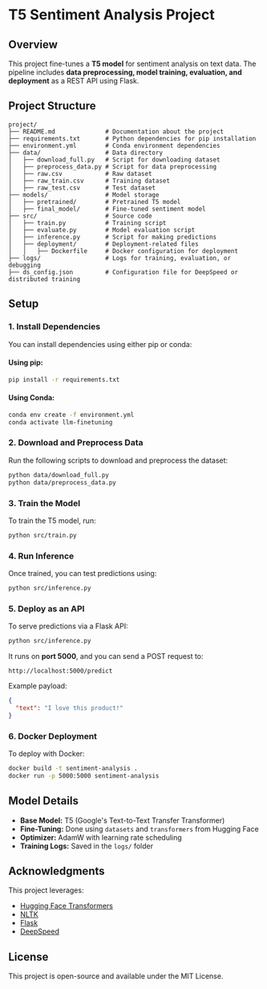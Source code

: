 # T5 Sentiment Analysis Project

## Overview
This project fine-tunes a **T5 model** for sentiment analysis on text data. The pipeline includes **data preprocessing, model training, evaluation, and deployment** as a REST API using Flask.

## Project Structure
```
project/
├── README.md              # Documentation about the project
├── requirements.txt       # Python dependencies for pip installation
├── environment.yml        # Conda environment dependencies
├── data/                  # Data directory
│   ├── download_full.py   # Script for downloading dataset
│   ├── preprocess_data.py # Script for data preprocessing
│   ├── raw.csv            # Raw dataset
│   ├── raw_train.csv      # Training dataset
│   ├── raw_test.csv       # Test dataset
├── models/                # Model storage
│   ├── pretrained/        # Pretrained T5 model
│   ├── final_model/       # Fine-tuned sentiment model
├── src/                   # Source code
│   ├── train.py           # Training script
│   ├── evaluate.py        # Model evaluation script
│   ├── inference.py       # Script for making predictions
│   ├── deployment/        # Deployment-related files
│   │   ├── Dockerfile     # Docker configuration for deployment
├── logs/                  # Logs for training, evaluation, or debugging
├── ds_config.json         # Configuration file for DeepSpeed or distributed training
```

## Setup
### **1. Install Dependencies**
You can install dependencies using either pip or conda:
#### **Using pip:**
```bash
pip install -r requirements.txt
```
#### **Using Conda:**
```bash
conda env create -f environment.yml
conda activate llm-finetuning
```

### **2. Download and Preprocess Data**
Run the following scripts to download and preprocess the dataset:
```bash
python data/download_full.py
python data/preprocess_data.py
```

### **3. Train the Model**
To train the T5 model, run:
```bash
python src/train.py
```

### **4. Run Inference**
Once trained, you can test predictions using:
```bash
python src/inference.py
```

### **5. Deploy as an API**
To serve predictions via a Flask API:
```bash
python src/inference.py
```
It runs on **port 5000**, and you can send a POST request to:
```
http://localhost:5000/predict
```
Example payload:
```json
{
  "text": "I love this product!"
}
```

### **6. Docker Deployment**
To deploy with Docker:
```bash
docker build -t sentiment-analysis .
docker run -p 5000:5000 sentiment-analysis
```

## Model Details
- **Base Model:** T5 (Google's Text-to-Text Transfer Transformer)
- **Fine-Tuning:** Done using `datasets` and `transformers` from Hugging Face
- **Optimizer:** AdamW with learning rate scheduling
- **Training Logs:** Saved in the `logs/` folder

## Acknowledgments
This project leverages:
- [Hugging Face Transformers](https://huggingface.co/transformers/)
- [NLTK](https://www.nltk.org/)
- [Flask](https://flask.palletsprojects.com/)
- [DeepSpeed](https://github.com/microsoft/DeepSpeed)

## License
This project is open-source and available under the MIT License.
